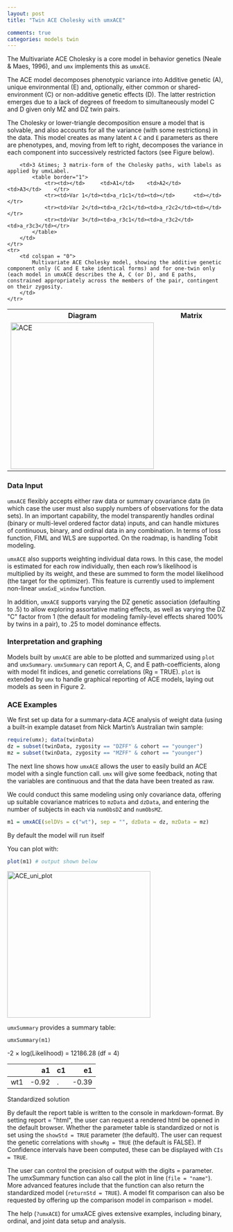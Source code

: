 ```yaml
---
layout: post
title: "Twin ACE Cholesky with umxACE"

comments: true
categories: models twin
---
```


The Multivariate ACE Cholesky is a core model in behavior genetics (Neale & Maes, 1996), and `umx` implements this as `umxACE`.

The ACE model decomposes phenotypic variance into Additive genetic (A), unique environmental (E) and, optionally, either common or shared-environment (C) or non-additive genetic effects (D). The latter restriction emerges due to a lack of degrees of freedom to simultaneously model C and D given only MZ and DZ twin pairs.

The Cholesky or lower-triangle decomposition ensure a model that is solvable, and also accounts for all the variance (with some restrictions) in the data. This model creates as many latent `A` `C` and `E` parameters as there are phenotypes, and, moving from left to right, decomposes the variance in each component into successively restricted factors (see Figure below).

<table border="0" cellspacing="5" cellpadding="5">
	<tr><th>Diagram</th><th>Matrix</th></tr>
	<tr>
		<td width="50%"> <img src="/media/umxTwin/ACE.png" width="330" height="337" alt="ACE"></td>
		
		<td>3 &times; 3 matrix-form of the Cholesky paths, with labels as applied by umxLabel.
			<table border="1">
				<tr><td></td>     <td>A1</td>    <td>A2</td>    <td>A3</td>    </tr>
				<tr><td>Var 1</td><td>a_r1c1</td><td></td>      <td></td>      </tr>
				<tr><td>Var 2</td><td>a_r2c1</td><td>a_r2c2</td><td></td>      </tr>
				<tr><td>Var 3</td><td>a_r3c1</td><td>a_r3c2</td><td>a_r3c3</td></tr>
			</table>
		</td>
	</tr>
	<tr>
		<td colspan = "0">
			Multivariate ACE Cholesky model, showing the additive genetic component only (C and E take identical forms) and for one-twin only (each model in umxACE describes the A, C (or D), and E paths, constrained appropriately across the members of the pair, contingent on their zygosity. 
		</td>
	</tr>
</table>

### Data Input
`umxACE` flexibly accepts either raw data or summary covariance data (in which case the user must also supply numbers of observations for the data sets). In an important capability, the model transparently handles ordinal (binary or multi-level ordered factor data) inputs, and can handle mixtures of continuous, binary, and ordinal data in any combination. In terms of loss function, FIML and WLS are supported. On the roadmap, is handling Tobit modeling.

`umxACE` also supports weighting individual data rows. In this case, the model is estimated for each row individually, then each row’s likelihood is multiplied by its weight, and these are summed to form the model likelihood (the target for the optimizer). This feature is currently used to implement non-linear `umxGxE_window` function.

In addition, `umxACE` supports varying the DZ genetic association (defaulting to .5) to allow exploring assortative mating effects, as well as varying the DZ "C" factor from 1 (the default for modeling family-level effects shared 100% by twins in a pair), to .25 to model dominance effects.

### Interpretation and graphing
Models built by `umxACE` are able to be plotted and summarized using `plot` and `umxSummary`. `umxSummary` can report A, C, and E path-coefficients, along with model fit indices, and genetic correlations (Rg = TRUE). `plot` is extended by `umx` to handle graphical reporting of ACE models, laying out models as seen in Figure 2.

### ACE Examples

We first set up data for a summary-data ACE analysis of weight data (using a built-in example dataset from Nick Martin’s Australian twin sample:


```r    
require(umx); data(twinData)
dz = subset(twinData, zygosity == "DZFF" & cohort == "younger")
mz = subset(twinData, zygosity == "MZFF" & cohort == "younger")

```

The next line shows how `umxACE` allows the user to easily build an ACE model with a single function call. `umx` will give some feedback, noting that the variables are continuous and that the data have been treated as raw.

We could conduct this same modeling using only covariance data, offering up suitable covariance matrices to `mzData` and `dzData`, and entering the number of subjects in each via `numObsDZ` and `numObsMZ`.

```r
m1 = umxACE(selDVs = c("wt"), sep = "", dzData = dz, mzData = mz)
```
        
By default the model will run itself

You can plot with:

```r
plot(m1) # output shown below
```

<img src="/media/umxTwin/weight_ACE_plot.png" width="330" height="337" alt="ACE_uni_plot">


`umxSummary` provides a summary table:

`umxSummary(m1)`

-2 × log(Likelihood) = 12186.28 (df = 4)

|      |       a1 | c1 |    e1  |
|:----|---------:|:----|--------:|
| wt1 | -0.92 | .    | -0.39 |

Standardized solution

By default the report table is written to the console in markdown-format. By setting report = "html", the user can request a rendered html be opened in the default browser. Whether the parameter table is standardized or not is set using the `showStd = TRUE` parameter (the default). The user can request the genetic correlations with `showRg = TRUE` (the default is FALSE). If Confidence intervals have been computed, these can be displayed with `CIs = TRUE`.

The user can control the precision of output with the digits = parameter. The umxSummary function can also call the plot in line (`file = "name"`). More advanced features include that the function can also return the standardized model (`returnStd = TRUE`). A model fit comparison can also be requested by offering up the comparison model in comparison = model.

The help (`?umxACE`) for umxACE gives extensive examples, including binary, ordinal, and joint data setup and analysis.
